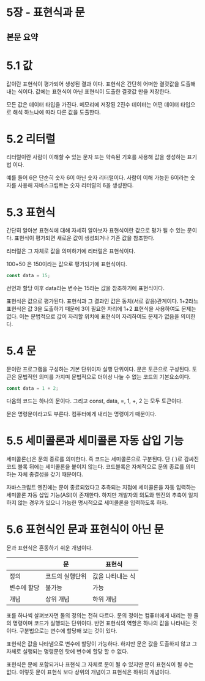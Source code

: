 # 5장 - 표현식과 문

## 본문 요약

# 5.1 값

값이란 표현식이 평가되어 생성된 결과 이다. 표현식은 간단히 어떠한 결괏값을 도출해 내는 식이다. 값에는 표현식이 아닌 표현식이 도출한 결괏값 만을 저장한다.

모든 값은 데이터 타입을 가진다. 메모리에 저장된 2진수 데이터는 어떤 데이터 타입으로 해석 하느냐에 따라 다른 값을 도출한다.

# 5.2 리터럴

리터럴이란 사람이 이해할 수 있는 문자 또는 약속된 기호를 사용해 값을 생성하는 표기법 이다.

예를 들어 6은 단순히 숫자 6이 아닌 숫자 리터럴이다. 사람이 이해 가능한 6이라는 숫자를 사용해 자바스크립트는 숫자 리터럴의 6을 생성한다.

# 5.3 표현식

간단히 알아본 표현식에 대해 자세히 알아보자 표현식이란 값으로 평가 될 수 있는 문이다. 표현식이 평가되면 새로운 값이 생성되거나 기존 값을 참조한다.

리터럴은 그 자체로 값을 의미하기에 리터럴은 표현식이다.

100+50 은 150이라는 값으로 평가되기에 표현식이다.

```jsx
const data = 15;
```

선언과 할당 이후 data라는 변수는 15라는 값을 참조하기에 표현식이다.

표현식은 값으로 평가된다. 표현식과 그 결과인 값은 동치(서로 같음)관계이다. 1+2라느 표현식은 값 3을 도출하기 때문에 3이 필요한 자리에 1+2 표현식을 사용하여도 문제는 없다. 이는 문법적으로 값이 자리할 위치에 표현식이 자리하여도 문제가 없음을 의미한다.

# 5.4 문

문이란 프로그램을 구성하는 기본 단위이자 실행 단위이다. 문은 토큰으로 구성된다. 토큰은 문법적인 의미를 가지며 문법적으로 더이상 나눌 수 없는 코드의 기본요소이다.

```jsx
const data = 1 + 2;
```

다음의 코드는 하나의 문이다. 그리고 const, data, =, 1, +, 2 는 모두 토큰이다.

문은 명령문이라고도 부른다. 컴퓨터에게 내리는 명령이기 때문이다.

# 5.5 세미콜론과 세미콜론 자동 삽입 기능

세미콜론(;)은 문의 종료를 의미한다. 즉 코드는 세미콜론으로 구분된다. 단 { }로 감싸진 코드 블록 뒤에는 세미콜론을 붙이지 않는다. 코드블록은 자체적으로 문의 종료를 의미하는 자체 종결성을 갖기 때문이다.

자바스크립트 엔진에는 문이 종료되었다고 추측되는 지점에 세미콜론을 자동 입력하는 세미콜론 자동 삽입 기능(ASI)이 존재한다. 하지만 개발자의 의도와 엔진의 추측이 일치하지 않는 경우가 있으니 가능한 명시적으로 세미콜론을 입력하도록 하자.

# 5.6 표현식인 문과 표현식이 아닌 문

문과 표현식은 혼동하기 쉬운 개념이다.

|             | 문              | 표현식           |
| ----------- | --------------- | ---------------- |
| 정의        | 코드의 실행단위 | 값을 나타내는 식 |
| 변수에 할당 | 불가능          | 가능             |
| 개념        | 상위 개념       | 하위 개념        |

표를 하나씩 살펴보자면 둘의 정의는 전혀 다르다. 문의 정이는 컴퓨터에게 내리는 한 줄의 명령이며 코드가 실행되는 단위이다. 반면 표현식의 역할은 하나의 값을 나타내는 것이다. 구분법으로는 변수에 할당해 보는 것이 있다.

표현식은 값을 나타냄으로 변수에 할당이 가능하다. 하지만 문은 값을 도출하지 않고 그 자체로 실행되는 명령문인 탓에 변수에 할당 할 수 없다.

표현식은 문에 포함되거나 표현식 그 자체로 문이 될 수 있지만 문이 표현식이 될 수는 없다. 이렇듯 문이 표현식 보다 상위의 개념이고 표현식은 하위의 개념이다.
